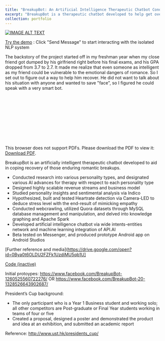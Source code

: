 ```yaml
---
title: "BreakupBot: An Artificial Intelligence Therapeutic Chatbot Conducting Empathetic Counselling via Heartrate Sentimental Analysis"
excerpt: "BreakupBot is a therapeutic chatbot developed to help get over romantic breakups. Organically acquired 200+ users of varying demographics. The system, initially built to help people who could not get over breakups, uses scraped content from dating sites and builds a philosophical counselling knowledge graph as the decision tree for generating responses to user input."
collection: portfolio
---
```


[![IMAGE ALT TEXT](http://img.youtube.com/vi/1NxWMQA7tlM/0.jpg)](https://www.youtube.com/watch?v=1NxWMQA7tlM)

[Try the demo](https://www.facebook.com/BreakupBot-20-1328526643902687/) : Click "Send Message" to start interacting with the isolated NLP system

The backstory of the project started off in my freshman year when my close friend got dumped by his girlfriend right before his final exams, and his GPA dropped from 3.7 to 2.7. It made me realize that even someone as intelligent as my friend could be vulnerable to the emotional dangers of romance. So I set out to figure out a way to help him recover. He did not want to talk about his situation with anyone and wanted to save "face", so I figured he could speak with a very smart bot.

<object data="https://drive.google.com/open?id=0Bya0t6OLDU2FNTV2S2NKTmpMSHc" type="application/pdf" width="700px" height="700px">
    <embed src="https://drive.google.com/open?id=0Bya0t6OLDU2FNTV2S2NKTmpMSHc">
        <p>This browser does not support PDFs. Please download the PDF to view it: <a href="http://yoursite.com/the.pdf">Download PDF</a>.</p>
    </embed>
</object>

BreakupBot is an artificially intelligent therapeutic chatbot developed to aid in coping recovery of those enduring romantic breakups. 

- Conducted research into various personality types, and designated various AI advances for therapy with respect to each personality type
- Designed highly scalable revenue streams and business model
- Studied personality insights and sentimental analysis via Indico
- Hypothesized, built and tested Heartrate detection via Camera-LED to deduce stress level with the end-result of mimicking empathy
- Conducted webcrawling, utilized Quora datasets through MySQL database management and manipulation, and delved into knowledge graphing and Apache Spark
- Developed artificial intelligence chatbot via wide intents-entities network and machine learning integration of API.AI
- Beta tested on Messenger, and produced prototype Android app on Android Studios

[Further reference and media](https://drive.google.com/open?id=0Bya0t6OLDU2FZFk1UzdiMU5qb1U]

[Code (inactive)](https://github.com/s-datta/BreakupBot)

Initial protoypes: https://www.facebook.com/BreakupBot-1260525560722276/ OR https://www.facebook.com/BreakupBot-20-1328526643902687/


President’s Cup background:
- The only participant who is a Year 1 Business student and working solo; all other competitors are Post-graduate or Final Year students working in teams of four or five
- Created a proposal, designed a poster and demonstrated the product and idea at an exhibition, and submitted an academic report

Reference: http://www.ust.hk/presidents_cup/
  
